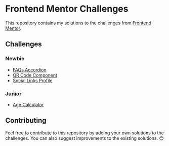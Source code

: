 # Frontend Mentor Challenges

This repository contains my solutions to the challenges from [Frontend Mentor](https://www.frontendmentor.io/).

## Challenges

### Newbie

- [FAQs Accordion](https://github.com/ab-elhaddad/faq-accordion-react/tree/1fd751cde322028c01e68c9166187e26886f8329)
- [QR Code Component](https://github.com/ab-elhaddad/qr-code-component/tree/ebf548e932d8d16c8ccf6565de3272968dc2f77c)
- [Social Links Profile](https://github.com/ab-elhaddad/social-links-profile/tree/52d8dbd193dc5033e24ab96e773b6da40b8100da)

### Junior

- [Age Calculator](https://github.com/ab-elhaddad/age-calculator-react/tree/a54a69ffd768c7b92227fddcda6194a5307d579c)

## Contributing

Feel free to contribute to this repository by adding your own solutions to the challenges. You can also suggest improvements to the existing solutions. 😊
